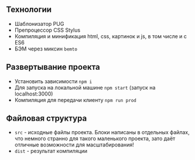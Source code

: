 ## Технологии
- Шаблонизатор PUG
- Препроцессор CSS Stylus
- Компиляция и минификация html, css, картинок и js, в том числе и с ES6
- БЭМ через миксин `bemto`

## Развертывание проекта

- Установить зависимости `npm i`
- Для запуска на локальной машине `npm start` (запуск на localhost:3000)
- Компиляция для передачи клиенту `npm run prod`

## Файловая структура

- `src` - исходные файлы проекта. Блоки написаны в отдельных файлах, что немного странно для такого маленького проекта, зато даёт отличные возможности для масштабирования!
- `dist` - результат компиляции
